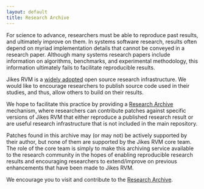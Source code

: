 ```yaml
---
layout: default
title: Research Archive
---
```


For science to advance, researchers must be able to reproduce past results, and ultimately improve on them. In systems software research, results often depend on myriad implementation details that cannot be conveyed in a research paper. Although many systems research papers include information on algorithms, benchmarks, and experimental methodology, this information ultimately fails to facilitate reproducible results.

Jikes RVM is a [widely adopted](Publications_73971.html) open source research infrastructure. We would like to encourage researchers to publish source code used in their studies, and thus, allow others to build on their results.

We hope to facilitate this practice by providing a [Research Archive](http://sourceforge.net/tracker/?atid=723235&group_id=128805&func=browse) mechanism, where researchers can contribute patches against specific versions of Jikes RVM that either reproduce a published research result or are useful research infrastructure that is not included in the main repository.

Patches found in this archive may (or may not) be actively supported by their author, but none of them are supported by the Jikes RVM core team. The role of the core team is simply to make this archiving service available to the research community in the hopes of enabling reproducible research results and encouraging researchers to extend/improve on previous enhancements that have been made to Jikes RVM.

We encourage you to visit and contribute to the [Research Archive](http://sourceforge.net/tracker/?atid=723235&group_id=128805&func=browse).

